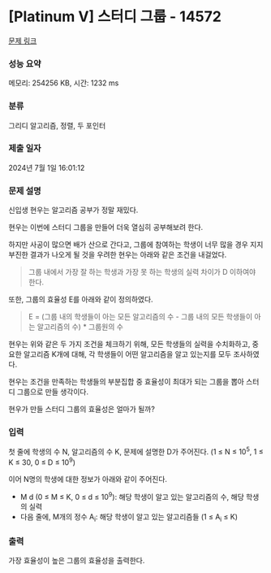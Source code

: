 # [Platinum V] 스터디 그룹 - 14572 

[문제 링크](https://www.acmicpc.net/problem/14572) 

### 성능 요약

메모리: 254256 KB, 시간: 1232 ms

### 분류

그리디 알고리즘, 정렬, 두 포인터

### 제출 일자

2024년 7월 1일 16:01:12

### 문제 설명

<p>신입생 현우는 알고리즘 공부가 정말 재밌다.</p>

<p>현우는 이번에 스터디 그룹을 만들어 더욱 열심히 공부해보려 한다.</p>

<p>하지만 사공이 많으면 배가 산으로 간다고, 그룹에 참여하는 학생이 너무 많을 경우 지지부진한 결과가 나오게 될 것을 우려한 현우는 아래와 같은 조건을 내걸었다.</p>

<blockquote>
<p>그룹 내에서 가장 잘 하는 학생과 가장 못 하는 학생의 실력 차이가 D 이하여야 한다.</p>
</blockquote>

<p>또한, 그룹의 효율성 E를 아래와 같이 정의하였다.</p>

<blockquote>
<p>E = (그룹 내의 학생들이 아는 모든 알고리즘의 수 - 그룹 내의 모든 학생들이 아는 알고리즘의 수) * 그룹원의 수</p>
</blockquote>

<p>현우는 위와 같은 두 가지 조건을 체크하기 위해, 모든 학생들의 실력을 수치화하고, 중요한 알고리즘 K개에 대해, 각 학생들이 어떤 알고리즘을 알고 있는지를 모두 조사하였다.</p>

<p>현우는 조건을 만족하는 학생들의 부분집합 중 효율성이 최대가 되는 그룹을 뽑아 스터디 그룹으로 만들 생각이다.</p>

<p>현우가 만들 스터디 그룹의 효율성은 얼마가 될까?</p>

### 입력 

 <p>첫 줄에 학생의 수 N, 알고리즘의 수 K, 문제에 설명한 D가 주어진다. (1 ≤ N ≤ 10<sup>5</sup>, 1 ≤ K ≤ 30, 0 ≤ D ≤ 10<sup>9</sup>)</p>

<p>이어 N명의 학생에 대한 정보가 아래와 같이 주어진다.</p>

<ul>
	<li>M d (0 ≤ M ≤ K, 0 ≤ d ≤ 10<sup>9</sup>): 해당 학생이 알고 있는 알고리즘의 수, 해당 학생의 실력</li>
	<li>다음 줄에, M개의 정수 A<sub>i</sub>: 해당 학생이 알고 있는 알고리즘들 (1 ≤ A<sub>i</sub> ≤ K)</li>
</ul>

### 출력 

 <p>가장 효율성이 높은 그룹의 효율성을 출력한다.</p>

